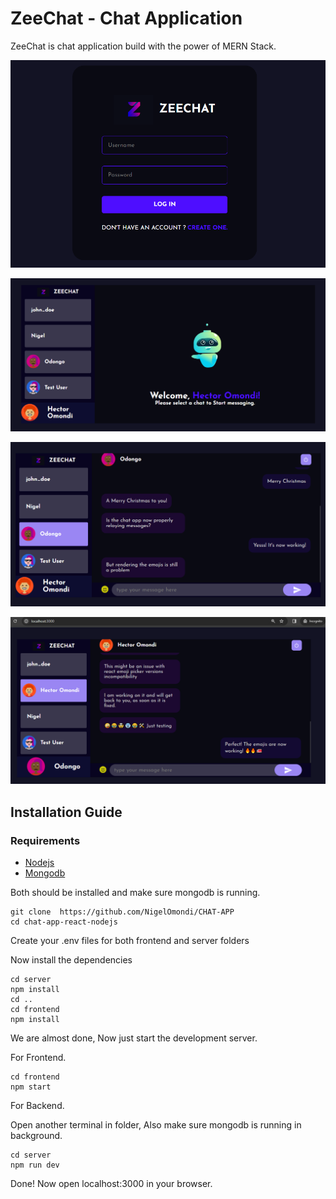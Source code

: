 # ZeeChat - Chat Application 
ZeeChat is chat application build with the power of MERN Stack.


![login page](./images/LoginScreen.png)

![home page](./images/welcome.png)

![user one](./images/TestConversation.png)

![user two](./images/ReplyTestConvo.png)

## Installation Guide

### Requirements
- [Nodejs](https://nodejs.org/en/download)
- [Mongodb](https://www.mongodb.com/docs/manual/administration/install-community/)

Both should be installed and make sure mongodb is running.

```shell
git clone  https://github.com/NigelOmondi/CHAT-APP
cd chat-app-react-nodejs
```
Create your .env files for both frontend and server folders

Now install the dependencies
```shell
cd server
npm install
cd ..
cd frontend
npm install
```
We are almost done, Now just start the development server.

For Frontend.
```shell
cd frontend
npm start
```
For Backend.

Open another terminal in folder, Also make sure mongodb is running in background.
```shell
cd server
npm run dev
```

Done! Now open localhost:3000 in your browser.

